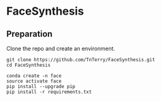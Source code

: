 # FaceSynthesis

## Preparation

Clone the repo and create an environment.

```
git clone https://github.com/TnTerry/FaceSynthesis.git
cd FaceSynthesis
```

```
conda create -n face
source activate face
pip install --upgrade pip
pip install -r requirements.txt
```